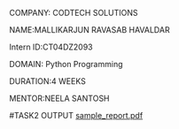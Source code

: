COMPANY: CODTECH SOLUTIONS

NAME:MALLIKARJUN RAVASAB HAVALDAR

Intern ID:CT04DZ2093

DOMAIN: Python Programming

DURATION:4 WEEKS

MENTOR:NEELA SANTOSH

#TASK2 OUTPUT
[sample_report.pdf](https://github.com/user-attachments/files/21697755/sample_report.pdf)
